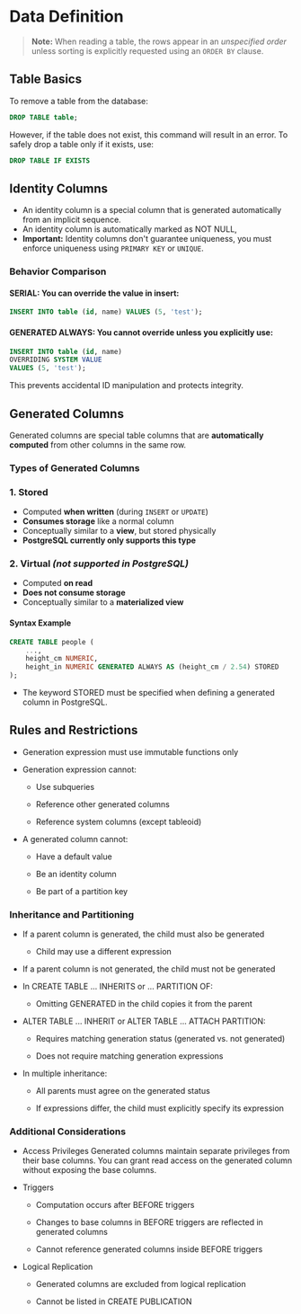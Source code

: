 # Data Definition

> **Note:** When reading a table, the rows appear in an *unspecified order*  
> unless sorting is explicitly requested using an `ORDER BY` clause.

## Table Basics

To remove a table from the database:

```sql 
DROP TABLE table;
```

However, if the table does not exist, this command will result in an error.
To safely drop a table only if it exists, use:
```sql
DROP TABLE IF EXISTS
```

## Identity Columns

- An identity column is a special column that is generated automatically from an implicit sequence. 
- An identity column is automatically marked as NOT NULL, 
- **Important:** Identity columns don't guarantee uniqueness, you must enforce uniqueness using `PRIMARY KEY` or `UNIQUE`.


### Behavior Comparison

#### SERIAL: You can override the value in insert:

```sql
INSERT INTO table (id, name) VALUES (5, 'test');
```

#### GENERATED ALWAYS: You cannot override unless you explicitly use:

```sql
INSERT INTO table (id, name) 
OVERRIDING SYSTEM VALUE 
VALUES (5, 'test');
```

This prevents accidental ID manipulation and protects integrity.

## Generated Columns

Generated columns are special table columns that are **automatically computed** from other columns in the same row.

### Types of Generated Columns

### 1. Stored

- Computed **when written** (during `INSERT` or `UPDATE`)
- **Consumes storage** like a normal column
- Conceptually similar to a **view**, but stored physically
- **PostgreSQL currently only supports this type**

### 2. Virtual *(not supported in PostgreSQL)*

- Computed **on read**
- **Does not consume storage**
- Conceptually similar to a **materialized view**

#### Syntax Example

```sql
CREATE TABLE people (
    ...,
    height_cm NUMERIC,
    height_in NUMERIC GENERATED ALWAYS AS (height_cm / 2.54) STORED
);
```

- The keyword STORED must be specified when defining a generated column in PostgreSQL.

## Rules and Restrictions

- Generation expression must use immutable functions only

- Generation expression cannot:

    - Use subqueries

    - Reference other generated columns

    - Reference system columns (except tableoid)

- A generated column cannot:

    - Have a default value

    - Be an identity column

    - Be part of a partition key

### Inheritance and Partitioning

- If a parent column is generated, the child must also be generated

    - Child may use a different expression

- If a parent column is not generated, the child must not be generated

- In CREATE TABLE ... INHERITS or ... PARTITION OF:

    - Omitting GENERATED in the child copies it from the parent

- ALTER TABLE ... INHERIT or ALTER TABLE ... ATTACH PARTITION:

    - Requires matching generation status (generated vs. not generated)

    - Does not require matching generation expressions

- In multiple inheritance:

    - All parents must agree on the generated status

    - If expressions differ, the child must explicitly specify its expression

### Additional Considerations

- Access Privileges
Generated columns maintain separate privileges from their base columns.
You can grant read access on the generated column without exposing the base columns.

- Triggers

    - Computation occurs after BEFORE triggers

    - Changes to base columns in BEFORE triggers are reflected in generated columns

    - Cannot reference generated columns inside BEFORE triggers

- Logical Replication

    - Generated columns are excluded from logical replication

    - Cannot be listed in CREATE PUBLICATION
